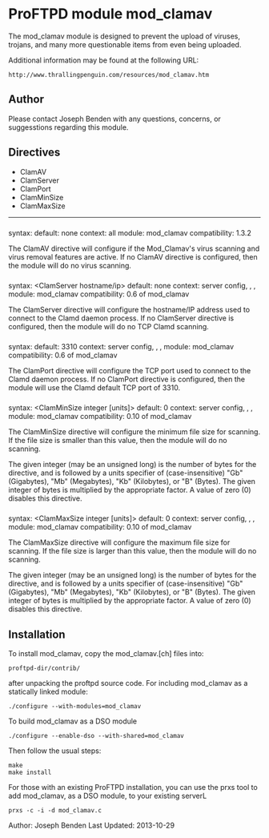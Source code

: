 # ProFTPD module mod_clamav

The mod_clamav module is designed to prevent the upload of viruses,
trojans, and many more questionable items from even being uploaded.

Additional information may be found at the following URL:

    http://www.thrallingpenguin.com/resources/mod_clamav.htm

## Author

Please contact Joseph Benden <joe at thrallingpenguin.com> with any
questions, concerns, or suggesstions regarding this module.

## Directives

* ClamAV
* ClamServer
* ClamPort
* ClamMinSize
* ClamMaxSize
 
----

### <ClamAV>

syntax: <ClamAV on>
default: none
context: all
module: mod_clamav
compatibility: 1.3.2

The ClamAV directive will configure if the Mod_Clamav's virus scanning
and virus removal features are active. If no ClamAV directive is
configured, then the module will do no virus scanning.

### <ClamServer>

syntax: <ClamServer hostname/ip>
default: none
context: server config, <virtualhost>, <global>, <directory>
module: mod_clamav
compatibility: 0.6 of mod_clamav

The ClamServer directive will configure the hostname/IP address used
to connect to the Clamd daemon process. If no ClamServer directive is
configured, then the module will do no TCP Clamd scanning.

### <ClamPort>

syntax: <ClamPort integer>
default: 3310
context: server config, <virtualhost>, <global>, <directory>
module: mod_clamav
compatibility: 0.6 of mod_clamav

The ClamPort directive will configure the TCP port used to connect to
the Clamd daemon process. If no ClamPort directive is configured,
then the module will use the Clamd default TCP port of 3310.
 
### <ClamMinSize>

syntax: <ClamMinSize integer [units]>
default: 0
context: server config, <virtualhost>, <global>, <directory>
module: mod_clamav
compatibility: 0.10 of mod_clamav

The ClamMinSize directive will configure the minimum file size for
scanning. If the file size is smaller than this value, then the module
will do no scanning.

The given integer (may be an unsigned long) is the number of bytes for
the directive, and is followed by a units specifier of
(case-insensitive) "Gb" (Gigabytes), "Mb" (Megabytes), "Kb"
(Kilobytes), or "B" (Bytes). The given integer of bytes is multiplied
by the appropriate factor. A value of zero (0) disables this
directive.
 
### <ClamMaxSize>

syntax: <ClamMaxSize integer [units]>
default: 0
context: server config, <virtualhost>, <global>, <directory>
module: mod_clamav
compatibility: 0.10 of mod_clamav

The ClamMaxSize directive will configure the maximum file size for
scanning. If the file size is larger than this value, then the module
will do no scanning.

The given integer (may be an unsigned long) is the number of bytes for
the directive, and is followed by a units specifier of
(case-insensitive) "Gb" (Gigabytes), "Mb" (Megabytes), "Kb"
(Kilobytes), or "B" (Bytes). The given integer of bytes is multiplied
by the appropriate factor. A value of zero (0) disables this
directive.
 
## Installation

To install mod_clamav, copy the mod_clamav.[ch] files into:

    proftpd-dir/contrib/

after unpacking the proftpd source code. For including mod_clamav as
a statically linked module:

    ./configure --with-modules=mod_clamav

To build mod_clamav as a DSO module

    ./configure --enable-dso --with-shared=mod_clamav

Then follow the usual steps:

    make
    make install

For those with an existing ProFTPD installation, you can use the prxs
tool to add mod_clamav, as a DSO module, to your existing serverL

    prxs -c -i -d mod_clamav.c


Author: Joseph Benden
Last Updated: 2013-10-29
